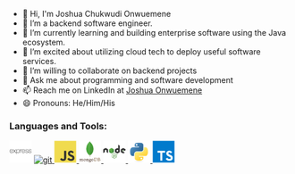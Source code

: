 <!--
**Emjay6229/Josh_dev** is a ✨ _special_ ✨ repository because its `README.md` (this file) appears on your GitHub profile.

Here are some ideas to get you started:

- 🔭 I’m currently working on ...
- 🌱 I’m currently learning ...
- 👯 I’m looking to collaborate on ...
- 🤔 I’m looking for help with ...
- 💬 Ask me about ...
- 📫 How to reach me: ...
- 😄 Pronouns: ...
- ⚡ Fun fact: ...
-->


- 🔭 Hi, I'm Joshua Chukwudi Onwuemene
- 🌱 I’m a backend software engineer.
- 👯 I’m currently learning and building enterprise software using the Java ecosystem.
- 👯 I’m excited about utilizing cloud tech to deploy useful software services.
- 🤔 I’m willing to collaborate on backend projects
- 💬 Ask me about programming and software development
- 📫 Reach me on LinkedIn at <a href="https://linkedin.com/in/joshuaonwuemene"/>Joshua Onwuemene</a>
- 😄 Pronouns: He/Him/His
<!-- - ⚡ Fun fact: ...  -->


<!-- <a href="https://www.twitter.com/Successsoi1" target="_blank" rel="noreferrer"><img
src="https://img.shields.io/twitter/follow/emjay6299?logo=twitter&style=for-the-badge&color=0891b2&labelColor=1c1917"
/></a> -->

<h3 align="left">Languages and Tools:</h3>

<p align="left"> <a href="https://expressjs.com" target="_blank" rel="noreferrer" > <img src="https://raw.githubusercontent.com/devicons/devicon/master/icons/express/express-original-wordmark.svg" alt="express" width="40" height="40"/></a> <a href="https://git-scm.com/" target="_blank" rel="noreferrer"> <img src="https://www.vectorlogo.zone/logos/git-scm/git-scm-icon.svg" alt="git" width="40" height="40"/> </a>  <a href="https://developer.mozilla.org/en-US/docs/Web/JavaScript" target="_blank" rel="noreferrer"> <img src="https://raw.githubusercontent.com/devicons/devicon/master/icons/javascript/javascript-original.svg" alt="javascript" width="40" height="40"/> </a> </a> <a href="https://www.mongodb.com/" target="_blank" rel="noreferrer"> <img src="https://raw.githubusercontent.com/devicons/devicon/master/icons/mongodb/mongodb-original-wordmark.svg" alt="mongodb" width="40" height="40"/> </a> <a href="https://nodejs.org" target="_blank" rel="noreferrer"> <img src="https://raw.githubusercontent.com/devicons/devicon/master/icons/nodejs/nodejs-original-wordmark.svg" alt="nodejs" width="40" height="40"/> </a> <a href="https://www.python.org" target="_blank" rel="noreferrer"> <img src="https://raw.githubusercontent.com/devicons/devicon/master/icons/python/python-original.svg" alt="python" width="40" height="40"/> </a> <a href="https://www.typescriptlang.org/" target="_blank" rel="noreferrer"> <img src="https://raw.githubusercontent.com/devicons/devicon/master/icons/typescript/typescript-original.svg" alt="typescript" width="40" height="40"/> </a> 
</p>

<!-- ### Socials -->
<!-- 
<p align="left">
<a href="https://twitter.com/joshuaOnwuemene" target="blank"><img align="center" src="https://raw.githubusercontent.com/rahuldkjain/github-profile-readme-generator/master/src/images/icons/Social/twitter.svg" alt="efosa_j" height="30" width="40" /></a>
<a href="https://linkedin.com/in/joshuaOnwuemene" target="blank"><img align="center" src="https://raw.githubusercontent.com/rahuldkjain/github-profile-readme-generator/master/src/images/icons/Social/linked-in-alt.svg" alt="joshuaOnwuemene" height="30" width="40" /></a>
<a href="https://fb.com/efosa.jeff" target="blank"><img align="center" src="https://raw.githubusercontent.com/rahuldkjain/github-profile-readme-generator/master/src/images/icons/Social/facebook.svg" alt="joshuaOnwuemene" height="30" width="40" /></a>
<a href="https://instagram.com/fosajeffrey" target="blank"><img align="center" src="https://raw.githubusercontent.com/rahuldkjain/github-profile-readme-generator/master/src/images/icons/Social/instagram.svg" alt="joshuaOnwuemene" height="30" width="40" /></a>
<a href="https://hashnode.com/joshuaOnwuemene" target="blank"><img align="center" src="https://raw.githubusercontent.com/rahuldkjain/github-profile-readme-generator/master/src/images/icons/Social/hashnode.svg" alt="joshuaOnwuemene" height="30" width="40" /></a>
</p> -->
